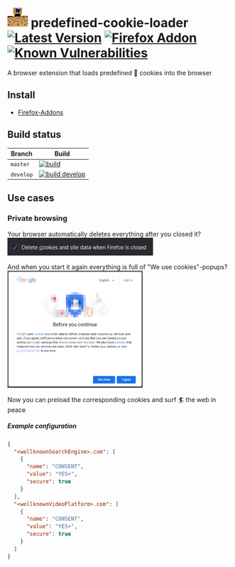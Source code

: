 # <img src="src/icons/icon96.png" width=46 /> predefined-cookie-loader [![Latest Version](https://img.shields.io/github/v/release/litetex/predefined-cookie-loader?style=flat-square&color=9e7549)](https://github.com/litetex/predefined-cookie-loader/releases) [![Firefox Addon](https://img.shields.io/badge/firefox-addon-ff4c37.svg?logo=firefox-browser&labelColor=5936b0)](https://addons.mozilla.org/en-US/firefox/addon/predefined-cookie-loader/) [![Known Vulnerabilities](https://snyk.io/test/github/litetex/predefined-cookie-loader/badge.svg?targetFile=src/package.json)](https://snyk.io/test/github/litetex/predefined-cookie-loader?targetFile=src/package.json)

A browser extension that loads predefined 🍪 cookies into the browser 

## Install
* [Firefox-Addons](https://addons.mozilla.org/en-US/firefox/addon/predefined-cookie-loader/)

## Build status
| Branch | Build |
| --- | --- |
| ``master`` | [![build](https://img.shields.io/github/workflow/status/litetex/predefined-cookie-loader/Master%20CI)](https://github.com/litetex/predefined-cookie-loader/actions?query=workflow%3A%22Master+CI%22) |
| ``develop`` | [![build develop](https://img.shields.io/github/workflow/status/litetex/predefined-cookie-loader/Develop%20CI/develop)](https://github.com/litetex/predefined-cookie-loader/actions?query=workflow%3A%22Develop+CI%22) |

## Use cases
### Private browsing
Your browser automatically deletes everything after you closed it? <br/>
<img src="assets/DeleteBrowsingDataOnClose.png" height=40></img>

And when you start it again everything is full of "We use cookies"-popups?<br/>
<img src="assets/CookiePopupExample.png" height=264></img>

Now you can preload the corresponding cookies and surf 🏄‍ the web in peace
##### Example configuration
```JSON
{
  "<wellknownSearchEngine>.com": [
    {
      "name": "CONSENT",
      "value": "YES+",
      "secure": true
    }
  ],
  "<wellknownVideoPlatform>.com": [
    {
      "name": "CONSENT",
      "value": "YES+",
      "secure": true
    }
  ]
}
```
